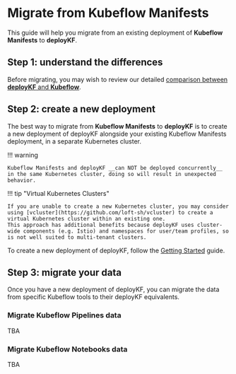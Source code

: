 # Migrate from Kubeflow Manifests

This guide will help you migrate from an existing deployment of __Kubeflow Manifests__ to __deployKF__.

## Step 1: understand the differences

Before migrating, you may wish to review our detailed [comparison between __deployKF__ and  __Kubeflow__](../about/kubeflow-vs-deploykf.md).

## Step 2: create a new deployment

The best way to migrate from __Kubeflow Manifests__ to __deployKF__ is to create a new deployment of deployKF alongside your existing Kubeflow Manifests deployment, in a separate Kubernetes cluster.

!!! warning

    Kubeflow Manifests and deployKF __can NOT be deployed concurrently__ in the same Kubernetes cluster, doing so will result in unexpected behavior.

!!! tip "Virtual Kubernetes Clusters"

    If you are unable to create a new Kubernetes cluster, you may consider using [vcluster](https://github.com/loft-sh/vcluster) to create a virtual Kubernetes cluster within an existing one.
    This approach has additional benefits because deployKF uses cluster-wide components (e.g. Istio) and namespaces for user/team profiles, so is not well suited to multi-tenant clusters.

To create a new deployment of deployKF, follow the [Getting Started](getting-started.md) guide.

## Step 3: migrate your data

Once you have a new deployment of deployKF, you can migrate the data from specific Kubeflow tools to their deployKF equivalents.

### Migrate Kubeflow Pipelines data

TBA

### Migrate Kubeflow Notebooks data

TBA